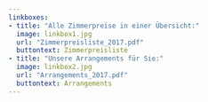 ```yaml
---
linkboxes:
- title: "Alle Zimmerpreise in einer Übersicht:"
  image: linkbox1.jpg
  url: "Zimmerpreisliste_2017.pdf"
  buttontext: Zimmerpreisliste
- title: "Unsere Arrangements für Sie:"
  image: linkbox2.jpg
  url: "Arrangements_2017.pdf"
  buttontext: Arrangements
---
```

